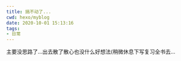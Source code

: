 ```yaml
---
title: 搞不动了...
cwd: hexo/myblog
date: 2020-10-01 15:13:16
tags:
- 日常
---
```


主要没思路了...出去散了散心也没什么好想法\(稍微休息下写复习全书去...

